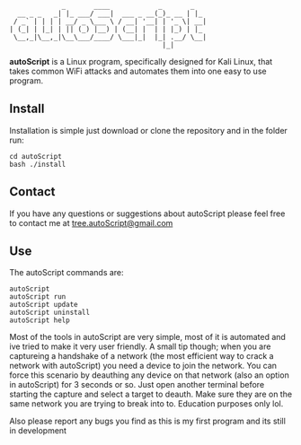                 _       ____            _       _
      __ _ _   _| |_ ___/ ___|  ___ _ __(_)_ __ | |_
     / _` | | | | __/ _ \___ \ / __| '__| | '_ \| __|
    | (_| | |_| | || (_) |__) | (__| |  | | |_) | |_
     \__,_|\__,_|\__\___/____/ \___|_|  |_| .__/ \__|
                                          |_|

**autoScript** is a Linux program, specifically designed for Kali Linux, that takes common WiFi attacks and automates them into one easy to use program.

## Install
Installation is simple just download or clone the repository and in the folder run:

    cd autoScript
    bash ./install

## Contact
If you have any questions or suggestions about autoScript please feel free to contact me at tree.autoScript@gmail.com

## Use
The autoScript commands are:

    autoScript
    autoScript run
    autoScript update
    autoScript uninstall
    autoScript help

Most of the tools in autoScript are very simple, most of it is automated and ive tried to make it very user friendly. A small tip though; when you are captureing a handshake of a network (the most efficient way to crack a network with autoScript) you need a device to join the network. You can force this scenario by deauthing any device on that network (also an option in autoScript) for 3 seconds or so. Just open another terminal before starting the capture and select a target to deauth. Make sure they are on the same network you are trying to break into to. Education purposes only lol.

Also please report any bugs you find as this is my first program and its still in development
